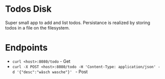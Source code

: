 # Todos Disk 
Super small app to add and list todos. Persistance is realized by storing todos in a file on the filesystem. 

# Endpoints 
* `curl <host>:8080/todo` - Get
* `curl -X POST <host>:8080/todo -H 'Content-Type: application/json' -d '{"desc":"wäsch wasche"}' ` - Post